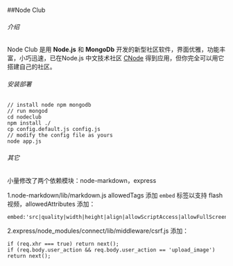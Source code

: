 ##Node Club

###### 介绍
Node Club 是用 **Node.js** 和 **MongoDb** 开发的新型社区软件，界面优雅，功能丰富，小巧迅速，已在Node.js 中文技术社区 [CNode](http://cnodejs.org) 得到应用，但你完全可以用它搭建自己的社区。

###### 安装部署
    // install node npm mongodb  
    // run mongod
    cd nodeclub
    npm install ./
    cp config.default.js config.js
    // modify the config file as yours
    node app.js
    
###### 其它
小量修改了两个依赖模块：node-markdown，express
 
   1.node-markdown/lib/markdown.js allowedTags 添加 `embed` 标签以支持 flash 视频，allowedAttributes 添加：
   
    embed:'src|quality|width|height|align|allowScriptAccess|allowFullScreen|mode|type'
       
   2.express/node_modules/connect/lib/middleware/csrf.js 添加：
   
    if (req.xhr === true) return next();
    if (req.body.user_action && req.body.user_action == 'upload_image') return next();
  
